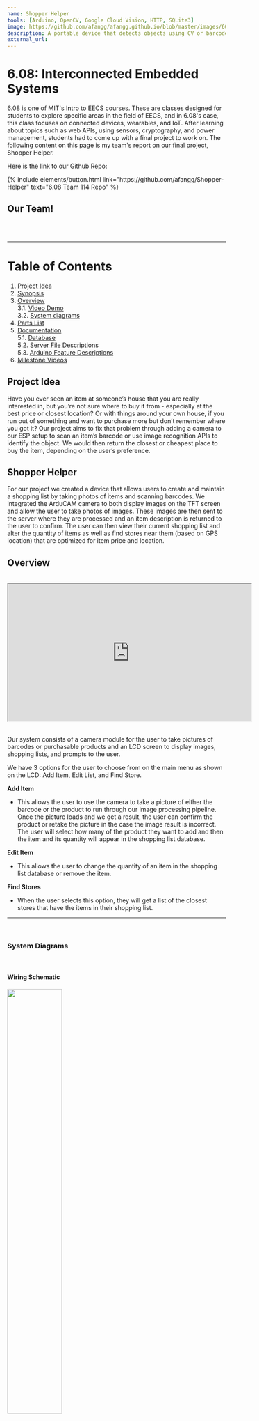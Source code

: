 ```yaml
---
name: Shopper Helper
tools: [Arduino, OpenCV, Google Cloud Vision, HTTP, SQLite3]
image: https://github.com/afangg/afangg.github.io/blob/master/images/608-cover.png?raw=true
description: A portable device that detects objects using CV or barcodes to add to shopping cart and finds the nearest store to purchase your whole list
external_url: 
---
```


# 6.08: Interconnected Embedded Systems

6.08 is one of MIT's Intro to EECS courses. These are classes designed for students to explore specific areas in the field of EECS, and in 6.08's case, this class focuses on connected devices, wearables, and IoT. After learning about topics such as web APIs, using sensors, cryptography, and power management, students had to come up with a final project to work on. The following content on this page is my team's report on our final project, Shopper Helper.

Here is the link to our Github Repo:
<p class="text-center">
{% include elements/button.html link="https://github.com/afangg/Shopper-Helper" text="6.08 Team 114 Repo" %}
</p>

<html>
<head>
  <meta charset="utf-8">
  <meta name="viewport" content="width=device-width, initial-scale=1.0">
  <title>6.08 Team 114 Final Report</title>
<!--   <link rel="stylesheet" href="https://stackedit.io/style.css" />
 --></head>
<body class="stackedit">
  <div class="stackedit__html">

<h2 id="our-team">Our Team!</h2>
<p><img src="https://lh5.googleusercontent.com/LZQSC992EGWCekDOPf_GkzWnj2_miTKabTD2e0Z0wckQrn8jEGLVia2-g2VMLrHvp4bVGTZ_YEbcfP_hkbyfOy-uYXC5ujeeSnCV-zTX78rIr2V1W8m2KU_JBMWgpQW5kYphPV5o" alt=""></p>
<br>
<hr class = "solid" >

<h1 id="table-of-contents">Table of Contents</h1>
<ol>
<li><a href="#project-idea">Project Idea</a></li>
<li><a href="#synopsis">Synopsis</a></li>
<li><a href="#overview">Overview</a><br>
3.1. <a href="#video-demo">Video Demo</a><br>
3.2. <a href="#system-diagrams">System diagrams</a></li>
<li><a href="#parts-list">Parts List</a></li>
<li><a href="#documentation">Documentation</a><br>
5.1. <a href="#database">Database</a><br>
5.2. <a href="#server-file-descriptions">Server File Descriptions</a><br>
5.3. <a href="#arduino-feature-descriptions">Arduino Feature Descriptions</a></li>
<li><a href="#milestone-videos">Milestone Videos</a></li>
</ol>
<h2 id="project-idea">Project Idea</h2>
<p>Have you ever seen an item at someone’s house that you are really interested in, but you’re not sure where to buy it from - especially at the best price or closest location? Or with things around your own house, if you run out of something and want to purchase more but don’t remember where you got it? Our project aims to fix that problem through adding a camera to our ESP setup to scan an item’s barcode or use image recognition APIs to identify the object. We would then return the closest or cheapest place to buy the item, depending on the user’s preference.</p>

<h2 id="synopsis">Shopper Helper</h2>
<p>For our project we created a device that allows users to create and maintain a shopping list by taking photos of items and scanning barcodes. We integrated the ArduCAM camera to both display images on the TFT screen and allow the user to take photos of images. These images are then sent to the server where they are processed and an item description is returned to the user to confirm. The user can then view their current shopping list and alter the quantity of items as well as find stores near them (based on GPS location) that are optimized for item price and location.</p>

<h2 id="overview">Overview</h2> <br>
<center><iframe width="560" height="315" src="https://www.youtube.com/embed/WTEpDErSpzQ" allowfullscreen=""></iframe>
</center> <br>
<p>Our system consists of a camera module for the user to take pictures of barcodes or purchasable products and an LCD screen to display images, shopping lists, and prompts to the user.</p>
<p>We have 3 options for the user to choose from on the main menu as shown on the LCD: Add Item, Edit List, and Find Store.</p>
<p><strong>Add Item</strong></p>
<ul>
<li>This allows the user to use the camera to take a picture of either the barcode or the product to run through our image processing pipeline. Once the picture loads and we get a result, the user can confirm the product or retake the picture in the case the image result is incorrect. The user will select how many of the product they want to add and then the item and its quantity will appear in the shopping list database.</li>
</ul>
<p><strong>Edit Item</strong></p>
<ul>
<li>This allows the user to change the quantity of an item in the shopping list database or remove the item.</li>
</ul>
<p><strong>Find Stores</strong></p>
<ul>
<li>When the user selects this option, they will get a list of the closest stores that have the items in their shopping list.</li>
</ul>
<hr class="solid">
<br>
<h3 id="system-diagrams">System Diagrams</h3> <br>
<p><h4>Wiring Schematic</h4></p>
<p><img src="https://lh4.googleusercontent.com/xIVvowslBvK_bEa1th5aFsv8MfAo9nlmNKY5c6CpjhtTluzLYE1IU-LO7vbuVtYwnUTsZ0lwzotgxsV8PnuJinR4mL4IISbUSZfl9yEPJarcnwrpNAtrSJrzXWr-OZQYWD7fRUZW" width="50%" alt=""></p>
<p><h4>Block Diagram</h4><br>
<img src="https://lh3.googleusercontent.com/KKLLYNp7VEeqcR9_Kv0pT7rmOwsRc9DfbiUKXfdWEx-ZpIsSRUNFO3McIBFP4y7C1TJbOd80Fi5Evirsmwt4tGh-1AsrBNgQqooN0eYW8DxpxjohiGZepnZFAutCp17vawgWhgMq" width="70%" alt=""></p>
<p><h4>Server Side</h4><br>
<strong><img src="https://lh5.googleusercontent.com/uExbPlYU3X2MfW74MzIDQ2Z_WC4PAmI9IsFWJ0iIOQ8MIjVxw8IFFA5nHtzZ22n2px56sddsyg_tGm6v8EDfStuP0bolWFRFssp7ZJ7q_L9J7qZ5ri8VjIZp3iHllZj75uIYJYdi" width="70%" alt=""></strong></p>
<h2 id="parts-list">Parts List</h2>
<ul>
<li>ESP32</li>
<li>LCD Screen</li>
<li>IMU</li>
<li>GPS</li>
<li>2 Push Buttons</li>
<li>2MP Arducam</li>
</ul>
<h2 id="documentation">Documentation</h2><br>
<h3 id="database">Database</h3>
<p><h5>photo.db <span class="katex--inline"><span class="katex"><span class="katex-mathml"><math><semantics><mrow><mo>→</mo></mrow><annotation encoding="application/x-tex"></annotation></semantics></math></span><span class="katex-html" aria-hidden="true"><span class="base"><span class="strut" style="height: 0.36687em; vertical-align: 0em;"></span><span class="mrel">→</span></span></span></span></span> Table “jpeg”</h5></p>

<table>
<thead>
<tr>
<th>Column</th>
<th align="left">data</th>
</tr>
</thead>
<tbody>
<tr>
<td><strong>Type</strong></td>
<td align="left">int</td>
</tr>
<tr>
<td><strong>Description</strong></td>
<td align="left">image data where each row entry represents the RGB for a pixel</td>
</tr>
<tr>
<td><strong>Example</strong></td>
<td align="left">114</td>
</tr>
</tbody>
</table><br>  
<p><h5>shopping_list3.db <span class="katex--inline"><span class="katex"><span class="katex-mathml"><math><semantics><mrow><mo>→</mo></mrow><annotation encoding="application/x-tex"></annotation></semantics></math></span><span class="katex-html" aria-hidden="true"><span class="base"><span class="strut" style="height: 0.36687em; vertical-align: 0em;"></span><span class="mrel">→</span></span></span></span></span> Table “products”</h5></p>

<table>
<thead>
<tr>
<th>Column</th>
<th>user</th>
<th>item</th>
<th>quantity</th>
<th>UPC</th>
<th>closest</th>
<th>cheapest</th>
</tr>
</thead>
<tbody>
<tr>
<td><strong>Type</strong></td>
<td>text</td>
<td>text</td>
<td>int</td>
<td>text</td>
<td>text</td>
<td>text</td>
</tr>
<tr>
<td><strong>Description</strong></td>
<td>The username that has the item in its cart</td>
<td>Name of a product</td>
<td>The number of that item that is in the user’s cart</td>
<td>The UPC code of the item (can be empty if unknown)</td>
<td>The name of the closest store to the user’s location that carries this product</td>
<td>The name of the store to the user’s location that carries this product for the cheapest price</td>
</tr>
<tr>
<td><strong>Example</strong></td>
<td>USER4</td>
<td>acoustic guitar</td>
<td>1</td>
<td>841060045279</td>
<td>Guitar Center</td>
<td>zZounds</td>
</tr>
</tbody>
</table><p><h5>Store_Image.py</h5></p>
<p>Because of the large sizes of images, we need to send image data from the ESP32 in small batches. Every time a batch of information is sent, it is stored in a database file to be read out when all of the image data has reached the server. When all of the image data has reached the server, the data is then written into a JPEG file that can then be analyzed for the presence of a barcode.</p>
<p><h5>Shopping_list.py</h5></p>
<p>When a user confirms a new item to add to the database, the ESP32 sends the item description, the GPS coordinates of the user, the item quantity, and the UPC code if the original image was a barcode. This information is then used to query the product APIs that we used in order to find both the cheapest and the closest stores where the item can be purchased. The name of the item, the UPC code, the item quantity, the closest store, and the cheapest store are then all written to the product database to be read back later when the user requests to view the shopping list.</p> <br>
<h3 id="server-file-descriptions">Server File Descriptions</h3>
<p><h5>Google_image.py</h5><br>
Goal: Recognize a product from an image</p>
<p><img src="https://lh6.googleusercontent.com/TaPEoD01Xh3w3lTxUnTgBSuZGW0n0LWHoQz-NSqjY_jw962msE_6-dn5uVoQNTryx-duSPE4vY7Zm0Ta2RZrannu6TikbTXmZVx8PvoQsrKE4Vbvj1_81L-M5Ha0fXMWPK7j0wRH" alt=""></p>
<p><em>Our script sends a request to the Google API and identifies the image on the left as “chobani greek yogurt”</em></p>
  <br>
<p>We utilized Google’s Cloud Visions API to identify objects a user takes an image of using our system. The API requires a key which we obtained, and we also wrote a Python script to send HTTP POST requests to the Google server. In our script we convert the image to a base64 format and convert it to the utf-8 form in order to pass it into the JSON request.</p>
<p>Initially, the results were very generic such as returning “natural foods” when we sent a picture of an apple. The API allows us to detect specific things using features like Labels, Logos, and Web Entities. Whilst testing the different features the API offers, we found that detecting using Web Entities and returning the bestGuessLabel value from the JSON response gave the most accurate results on average.</p>
<p><h5>Find_barcode.py</h5></p>
<p>Goal: Differentiate between image with barcode and regular image of product</p>
<p>In order to do this, we integrated functions from OpenCV in order to process the images passed to the request handler. We assumed the images would be passed in base64 form, so we first decode it before passing it into a numpy array. To follow along with the process of image processing, we included an example image below:</p>
<p><img src="https://lh5.googleusercontent.com/BtTCLBwc_5ByG3tmhbsXtgI4OZM8f9KRD1Vjv3y6HGpoVWXFhHnlMHa9cdr1QsN8zvSK0xZgyAYzyieyPa1F2srQ7WaSupBcXtt7p6S43ofPn1wjxuQf9m17lGgYZKkH_b-AX-5F" alt=""></p>
<p>In order to process the image, we make it grayscale using the</p>
<pre><code>
greyedOut = cv2.cvtColor(image, cv2.COLOR_BGR2GRAY)

</code></pre>
<p>command. Next, we find the x and y gradients of the image of the image and subtract them from each other so that we have an image with a high horizontal gradient and low vertical gradient. This allows us to look for distinct changes in the image. This is done in the following lines of code:</p>
<pre><code>
dx = cv2.Scharr(greyedOut, ddepth=cv2.CV_32F, dx=1, dy=0)

dy = cv2.Scharr(greyedOut, ddepth=cv2.CV_32F, dx=0, dy=1)

  

#combine gradients by subtracting

der = cv2.subtract(dy, dx)

der = cv2.convertScaleAbs(der)

</code></pre>
<p>Once this operation is performed, the image looks like this:</p>
<p><img src="https://lh4.googleusercontent.com/LMqf0e7PZkJSipV8bHGJ0eKSIGdQiK_FTMafD6p1zeXvS_RtX7uqrlmrz-ipojmZdDgk1QHbN2rbtROzNr0msMruYoTwqudYQOuzRzpZ0fd6g15-galSnIC7JD9mw0-MPa_PnkgN" alt=""></p>
<p>Next, we want to blur the image to try and fix some of the space present between barcode lines. This is done in the following code segment:</p>
<pre><code>
blurred = cv2.blur(der, (5, 5))

thresh = cv2.threshold(blurred, 225, 255, cv2.THRESH_BINARY)[1]

  
#this allows us to blur vertically or horizontally, depending on direction param

if direction == "Y":

kernel = np.ones((20, 10))

else:

kernel = np.ones((10, 20))

closed = cv2.morphologyEx(thresh, cv2.MORPH_CLOSE, kernel)

</code></pre>
<p>Once done, the images look like this:</p>
<p><img src="https://lh4.googleusercontent.com/zRncvQwZcZve2eLt7looxlZdodA3WhebkChUe1rXD_hxEAIQ1pKkambx8odxl1wETragRqoBg7dU9D51wXeIajKUIxGVss77ZUX4PaFpKTJSUAEaIJo7rAP5on6eOclt0djjRye7" alt=""></p>
<p>Now we want to get rid of some of the smaller whitespots by ‘eroding’ and then enlarge existing white patches by ‘dilating’ in order to fill in some of the gaps. This is done in the following lines:</p>
<pre><code>
eroded = cv2.erode(closed, None, iterations=25)

dilated = cv2.dilate(eroded, None, iterations=25)

</code></pre>
<p>Once completed, the images look like this:</p>
<p><img src="https://lh6.googleusercontent.com/fLTeU57pDy0WbyBPtIWEAtz5VwVs_Qv6u4qAoQ448u8GqIRRiMcQoNU4UUCaNiI4xuvcGicr9_BgxVbLU93KKq9egGalC0Ox96GMvRJ3IG4C5JAEuWZZrxppE40aLPbO0YBCNy3D" alt=""></p>
<p>Finally, we pick the biggest white chunk and create a bounding box around the blob. If the ‘barcode’ it found was big enough (implying it actually existed), then we return True. Otherwise, we simply return False.</p>
<p><h5>Barcode_reader.py</h5></p>
<p>Goal: Integrate barcode recognition</p>
<p>We used the OpenCV library to detect barcodes in photos and then generate the UPC code from the barcode. We broke down the problem into the following three steps:</p>
<p><u>Finding the barcode in the image</u></p>
<p>Once an image is verified to have a barcode using the “Differentiate between image with barcode and regular image of product” step above, we need to find the barcode in the image and focus on this area. To do this, we run the image through several filters in OpenCV designed to pick out edges and then focus on edges that meet the criteria of fitting a barcode. Once we have found the general region of the barcode, we remove the rest of the image and focus exclusively on this region. A video of this can be found below:</p>
<iframe width="560" height="315" src="https://www.youtube.com/embed/-K_nC8TRn0g" allowfullscreen=""></iframe>
<p><u>Rotating the barcode to be straight</u></p>
<p>While it is important for the user to do their best to provide an image with the barcode already straight, the code we wrote has the ability to detect barcodes at up to a 20 degree tilt and straighten them before analyzing them. It does this step simply by bounding each of the barcode rectangles in a minimum area rectangle and then taking the median tilt of these rectangles and straightening the barcode by this amount. This is important as it allows us to correctly analyze the digits on the barcode in the next step. A video of this can be found below:</p>
<iframe width="560" height="315" src="https://www.youtube.com/embed/c7TJMKSpVzs" allowfullscreen=""></iframe>
<p><u>Getting the UPC number from a cropped and straightened barcode</u></p>
<p>The final step in the process is extracting the UPC number from the cropped and straightened barcode. To do this, we again use OpenCV to bound the barcode strips in rectangles before measuring their width and determining the UPC number from these values. A video of this can be found below:</p>
<iframe width="560" height="315" src="https://www.youtube.com/embed/sRBjfGFUZ5U" allowfullscreen=""></iframe>
<p><u>Combining all of these steps</u></p>
<p>We then combined all of these steps to extract the UPC code from an image with a barcode in it. Obviously, this process still requires that the user provide images of the barcode in decent lighting with good orientation but allows for enough variability that this is not a requirement that is hard to implement in practice for the user. Below is the video of the entire system working properly on five product barcodes:</p>
<iframe width="560" height="315" src="https://www.youtube.com/embed/KBate2sTIU8" allowfullscreen=""></iframe>
<p><h5>ProductInfo2.<span>py</span></h5></p>
<p>Goal: Find product information (price, stores, and availability)</p>
<p>In order to get the product information from barcode numbers, we integrated the UPCitemdb API. We send it get requests with the upc code passed in and then parsed the json result so that it displays all the available offers with the most updated price, store domain, and availability. Here are five examples of us passing in a barcode number to receive information about price and availability:</p>
<p><img src="https://lh6.googleusercontent.com/_7hpU48JFIOhaa81rDhqf3AqIiXpWa7aCnr0JTJ6EJ_YJdYON6qt99wZAlTYlF9tzgtAsWyEFyZDbBaBQ0QCCriv5UOVlnf8aM4f02Vp1GDmp8J3g-lT1Yq3ZfCPe3Xpx6LUHaEf" width="70%" alt=""></p>
<p><img src="https://lh4.googleusercontent.com/JT_3kZu3mUOJ2A00xEpSQzFyekdEBXHRutXHpDBYdk4SOcHAhM7xMjSq3gaTUPnIe5DQ0t-U35NwqrmxHNS8JUp0e1CICAlEKOk3VfbY_UwEtAmWyCLBK4PezE0iixJKTf_-5BYY" width="70%" alt=""></p>
<p><img src="https://lh5.googleusercontent.com/k4O5SiNgQVZSifzf5cqraX26MgqmCcyEZgBqO0GI2Fj1efs7Rg3h1Ot7LI1PC_St9LLy9RcXinEwhaWKdtdsbwdlaZ06s59-kJRnrLNuVfys5ZzkiUBhdhgEsSx6QhAgKtwjNWJd" width="70%" alt=""></p>
<p><img src="https://lh4.googleusercontent.com/wtXNEX22NrmxYvbpzYnOhWSJauvK0cE3M15lOemtZiBVwabp1ZOJMrtdJ6M2tTw3uQVyrzSIDu8645XWcVtXlFsigmhNelzmXsBGx4b7Dnh-QUIs6gzVFjjVRrc9mAJB7kalZblH" width="70%" alt=""></p>
<p><img src="https://lh5.googleusercontent.com/kPrDw1wSTv-4p4RD3zrPL8Pv1wdiyaU9G0MvfKPPGfCCJJmUPhr5zEoyuLLhmBSiuKUbYNLR_OW7ug1qNBbbAIa57tVYdsRxk8t6z6wTR6ktBTVC31OIka0U2RC4qrdIKtu2hXq_" width="70%" alt=""></p>
<p>The other half of our objective was to find similar information for a product (the most updated price, store domain, and availability) given a description of the product as an input rather than a UPC code. In order to do that, we used the Barcode Lookup API (<a href="https://www.barcodelookup.com/api">https://www.barcodelookup.com/api</a>), which allows for a simple product description as an input and returns similar information about the product. We also passed in geographic information specifying we were in the United States in order to restrict the search to stores within the nation. Since the input is less specific than a UPC code, the API returns many products that match the description, with all of the availability and price information. We decided to choose the product with the most availability information and return all of the relevant information for that product. Here are five examples with product descriptions that match the five product UPC examples from above:</p>
<p><img src="https://lh3.googleusercontent.com/JWVJCNeKW4Cufvuya7PZ6xotS_oF7gAubdmbHqD7r73yCUiNVQosXsJN2sfmtpxyBFEvy6hkvhuPG0yRKPLD3x_XEoZLPIKjsB7pEnNcYWDKp1Oo_BPOOKTPTfDfJRDi3kg3jz4R" width="70%" alt=""></p>
<p><img src="https://lh6.googleusercontent.com/MaJTn4cvLInpooKY0z3QxjIkBTlv0hORhCZsE95xKbiP7GMQ22tSbuN3bOvU4KnTmfVbg1A054bSkt2RqpjbMy92HL14-OMQY8eTPOCeI3xTPM6brltd7m_ErIPLu2mu_4DYzczS" width="70%" alt=""></p>
<p><img src="https://lh3.googleusercontent.com/3AkLlRwRgXTNrksDt8bjqzVZWFTObdIPESfQTSas_SeIBa65NlsFd_Ln104-vmvPJhgwl40Wklhj9dJku53F87eCm9Sxf-e_fqwX1Zcj2vq6xahoYJzPt4fs4M2dPrd4Q35mRdWH" width="70%" alt=""></p>
<p><img src="https://lh5.googleusercontent.com/VkI1S6VeeG2HoDDw5Xg-lq3l5DaSgwkMNKERM54dfFZ_Qbx22QeVjOQJVCxGRE7VVAeYiOZPiWR4SeF7s6MjPwTSe272at_kPd9Hmh0Gc3xnuCY6z3oS8-7APBpVxUj7YOflMuB7" width="70%" alt=""></p>
<p><img src="https://lh4.googleusercontent.com/RUcij3ixz2h51k9tq5gj2hz3zkLl578U28Lhrr_6av3QVEXpnst2Sov-afXESp1v9Afzlrzlf2vMPZICHZZZT6OiVWcQtMhDJD1-cWzF0kZVzVfI1y5hgWhr43a7aCxx42xK2tY2" width="70%" alt=""><br>
<h5>Shopping_list.py</h5></p>
<p>Goal: Add a database that the user can add items to and remove items from with GUI on LCD</p>
<iframe width="560" height="315" src="https://www.youtube.com/embed/rgYBsJa-SDk" allowfullscreen=""></iframe>
<p>In the video, I…</p>
<ol>
<li>Add 2 Nutellas
</li>
<li>Add 1 Peanut Butter
</li>
<li>Remove 1 Nutella</li>
<li>Cycle through items</li>
<li>Restart ESP</li>
<li>Cycle through items (notice all items persist)</li>
<li>Remove all peanut butter</li>
<li>Remove all nutella</li>
<li>Cycle through items (all items removed, so nothing shows up)</li>
</ol>
<p><strong>How this was done:</strong></p>
<p>Server-side:</p>
<p>In the event of a POST request, we require 3 values: the string of the added item, the username of the user, and the quantity that we are adding or subtracting.</p>
<p>There are 2 cases to inserting an item:</p>
<ol>
<li>
<p>The item already exists in the database - In this case, we query the database to find the number of that item already inserted into the shopping list. We update the table with this item to add the quantity sent in the form to the quantity already in the table. In the case where the addition results in a nonpositive number, the script deletes that row from the table.</p>
</li>
<li>
<p>The item does not exist in the database - In this case, the script simply adds the item and its quantity to the table if the quantity is positive.</p>
</li>
</ol>
<p>Both the GET and POST requests return a string formatted with product names and their quantities separated by semicolons.</p>
<p>Additionally, this code finds the closest and cheapest stores to buy an item that is being added by using GPS coordinates provided by the user. Next, we pass the item name to another previously made piece of code (<a href="http://ProductInfo2.py">ProductInfo2.py</a>) that queries an API with an item description to find a list of stores where it is available and the price of the item at that store. Once we’ve gathered all of that information, we then decide which store is closest to the user and which contains the items at the cheapest price.</p>
<p>Then we iterate through the possible stores for the item and return the store where buying the items is cheapest. We also make use of another API (TomTom Maps) to find the distance from the user to each of the possible stores. Since some of the stores are just websites, we discard those as possibilities here. Then we iterate through the possible stores for the item and return the nearest store.</p> <br>
<p><h5>Find_stores.py</h5><br>
Goal: Return the cheapest/closest stores to buy all the products in the shopping list</p>
<p>find_stores.py accesses the table products in the shopping_list3.db file. Depending on whether the goal is “close” or “cheap”, the script will return a list of new line seperated stores from the cheapest or closest columns of the table.</p>
<h3 id="arduino-feature-descriptions">Arduino Feature Descriptions</h3>
<p><strong>Display camera input on LCD Screen to allow for easy user feedback</strong></p>
<p>Here is a video of the deliverable: <a href="https://youtu.be/YdldBCKY-mY">https://youtu.be/YdldBCKY-mY</a> (embed)</p>
<iframe width="560" height="315" src="https://www.youtube.com/embed/YdldBCKY-mY" allowfullscreen=""></iframe>
<p>There were two parts to this deliverable:</p>
<ol>
<li>
<p>Adding the ability to switch between camera modes (JPEG and BMP) since JPEG is much smaller and can be uploaded to the server and since it is easy to extract pixel values from BMP.</p>
</li>
<li>
<p>Reformatting the image data from the camera and sending it to the LCD.</p>
</li>
</ol>
<br>
<strong>1. Switching Camera Modes</strong> <br>
<p>To allow for switching camera modes, we added button functionality that allows the user to press the button to take a photo and send it to the server. When the user is not pressing the button, it returns to display mode, where the output of the camera is displayed on the LCD screen. To convert between these two modes, we write to the registers found in the InitCAM ArduCAM function to specify which mode we would like to use.</p> <br>
<strong>2. Reformatting the image data from the camera and displaying it on LCD.</strong> <br>
<p>The first challenge was figuring out what format the ArduCAM was returning the BMP data in and what format the LCD needed. It turns out that in both cases it was RGB 565. However, In the case of the ArduCAM, it was returning the low byte and then the high byte for each pixel when in fact, the LCD needed the concatenation of the high byte first with the low byte second. After realizing this, it was simply a matter of creating an array of these 16 bit RGB 565 values and using the pushImage function of the TFT to display them on the screen.</p>
<p><strong>Integrate product lookup systems so that the user can find the stores nearby that contain all (or most) of the items on their grocery list for the cheapest price</strong></p>
<iframe width="560" height="315" src="https://www.youtube.com/embed/Ysqn-ewu1WA" allowfullscreen=""></iframe>
<p>In this video, the user finds the closest and cheapest places to buy ritz crackers. Then, using Postman, they add nutella to the shopping list. This time, using cheapest, the location is the same. However, with the closest option, now both Walmart and Target are returned.</p>
<p>On the ESP side, we added another state for finding stores. In this state, long pressing the left button will change the screen to the main menu. Short pressing either of the buttons will alternate between selecting cheapest and closest stores. Long pressing the right button will confirm the selection and send a get request to the server side script. This request will be formatted with the selected goal (described further below) and the GPS’s longitude and latitude. Then, the output of the script will be displayed on the LCD, listing the stores.on.</p>
<p>On the server side, we made a request handler that integrates work from previous milestones. The request handler takes in three arguments - <code>goal</code>, <code>lat</code>, and <code>lon</code>. The latitude and longitude represent the user’s current location, while goal can be one of two arguments: ‘close’ or ‘cheap.’ The first thing the server does is read all items and corresponding quantities currently in the shopping list from the shopping list database that was already made. Next, for every item on the shopping list, we pass the item name to another previously made piece of code that queries an API with an item description to find a list of stores where it is available and the price of the item at that store. Once we’ve gathered all of that information, we then decide based on the value of <code>goal</code> whether to return a list of stores that are closest to the user or contain the items at the cheapest price.</p>
<p>If goal is “cheap”, then we iterate through the possible stores for each item and return a list of stores where buying the items is cheapest. If goal is “close”, then we make use of another API (TomTom Maps) to find the distance from the user to each of the possible stores. Since some of the stores are just websites, we discard those as possibilities here. Then we iterate through the possible stores for each item and return a list of the nearest stores.</p>
<h2 id="milestone-videos">Milestone Videos</h2>
<table>
  <tbody><tr>
  	<th>Week of</th>
    <th>Milestone</th>
    <th>Demo</th> 
  </tr>
  <tr>
  	<th>April 21</th>
    <td> </td>
    <td> </td>
  </tr>  
  <tr>
  	<th> </th>
    <td>Differentiate between image with barcode and regular image of product</td>
    <td>Show 10 images (from online or taken with phone) being processed by python script with output classifying the image as image with barcode or regular image</td>
  </tr>
  <tr>
  	<th> </th>
    <td>Integrate Google vision API product recognition</td>
    <td>Show 5 different product photos (from online or taken with phone) being processed by a python script with output being the name of the product that can be used to query the store database</td>
  </tr>
  <tr>
  	<th> </th>
    <td>Integrate barcode recognition</td>
    <td>Show 5 different barcode photos (from online or taken with phone) being processed by a python script with output being the UPC of the product</td>
      </tr><tr>
  	<th> </th>
    <td>Set up version control </td>
    <td>Show the github and log of commits</td>
  </tr>
  
  </tbody></table>
<br>
<center>
<iframe width="560" height="315" src="https://www.youtube.com/embed/-K_nC8TRn0g" allowfullscreen=""></iframe>
<iframe width="560" height="315" src="https://www.youtube.com/embed/c7TJMKSpVzs" allowfullscreen=""></iframe>
<iframe width="560" height="315" src="https://www.youtube.com/embed/sRBjfGFUZ5U" allowfullscreen=""></iframe>
<iframe width="560" height="315" src="https://www.youtube.com/embed/KBate2sTIU8" allowfullscreen=""></iframe>
</center>
<br>
<table>
  <tbody><tr>
  	<th>Week of</th>
    <th>Milestone</th>
    <th>Demo</th> 
  </tr>
  <tr>
  	<th>April 28</th>
    <td> </td>
    <td> </td>
  </tr>  
  <tr>
  	<th> </th>
    <td>Integrate all three systems from last week (full pipeline from user taking photo to deciding what type of photo it is and then outputting UPC or product info). Additionally, work to ensure robustness of this pipeline and that if one part fails (UPC code cannot be scanned for instance), it falls back on a different part of the system (image recognition for instance).
</td>
    <td>Show 5 photos already on the server that are taken as input to a python script and then either output the UPC (if barcode) or a product description (if not barcode)
</td>
  </tr>
  <tr>
  	<th> </th>
    <td>Add camera to board and get photos uploading via post request.
</td>
    <td>Show photo taken on board uploaded to the server and then shown on a separate computer by initiating a GET request.</td>
  </tr>
  <tr>
  	<th> </th>
    <td>Find product information (cheapest price, stores, and availability) using multiple APIs such as Walmart API, UPC code API, etc.</td>
    <td>Show as input 5 UPC labels and product descriptions and as output show the prices, stores, and availabilities of these products</td>
      </tr><tr>
  	<th> </th>
    <td>Add a database that the user can add items to and remove items from with GUI on LCD
</td>
    <td>Show LCD screen with list of items and ability to add or remove items. Show that this list of items remains unchanged even after the device is powercycled.</td>
  </tr>
  
  </tbody></table>
<br>
<center>
<iframe width="560" height="315" src="https://www.youtube.com/embed/_ELFTQUplBw" allowfullscreen=""></iframe>
<iframe width="560" height="315" src="https://www.youtube.com/embed/rgYBsJa-SDk" allowfullscreen=""></iframe>
</center>
<br>
<table>
  <tbody><tr>
  	<th>Week of</th>
    <th>Milestone</th>
    <th>Demo</th> 
  </tr>
  <tr>
  	<th>May 5</th>
    <td> </td>
    <td> </td>
  </tr>  
  <tr>
  	<th> </th>
    <td>Display camera input on LCD Screen to allow for easy user feedback</td>
    <td>Show input to camera being displayed on screen</td>
  </tr>
  <tr>
  	<th> </th>
    <td>Integrate all image processing systems created so far so that user can take a photo, have it upload, and add the information to the grocery list which can then be modified for quantity/add and delete</td>
    <td>Show user taking photo and having the item appear on the grocery list.</td>
  </tr>
  <tr>
  	<th> </th>
    <td>Integrate product lookup systems so that the user can find the stores nearby that contain all (or most) of the items on their grocery list for the cheapest price
</td>
    <td>Show user looking up best store to buy the list of items from considering current location and price</td>
      </tr><tr>
  	<th> </th>
    <td>Display product look up results for the user on the LCD screen for confirmation before looking for stores</td>
    <td>Show input as image and having the LCD confirm it is the correct product</td>
  </tr>
  
  </tbody></table>
<br>
<center>
<iframe width="560" height="315" src="https://www.youtube.com/embed/YdldBCKY-mY" allowfullscreen=""></iframe>
<iframe width="560" height="315" src="https://www.youtube.com/embed/c5z2SvumvZ4" allowfullscreen=""></iframe>
<iframe width="560" height="315" src="https://www.youtube.com/embed/Ysqn-ewu1WA" allowfullscreen=""></iframe>
</center>
<br>
<table>
  <tbody><tr>
  	<th>Week of</th>
    <th>Milestone</th>
    <th>Demo</th> 
  </tr>
  <tr>
  	<th>May 12</th>
    <td> </td>
    <td> </td>
  </tr>  
  <tr>
  	<th> </th>
    <td>​Integrate all systems into one working product  </td>
    <td>Video showing the entire project including taking photos to items to add them to the grocery list (with both barcode recognition and google vision), confirming items, removing items from grocery list, finding optimal store (based on location and price), and changing quantity.</td>
  </tr>
  <tr>
  	<th> </th>
    <td>
​Solve blocking issues that occur while displaying photo on LCD
</td>
    <td>Show in video of system that performing a task of the ESP32 is not prevented while images are being displayed on the TFT</td>
  </tr>
  <tr>
  	<th> </th>
    <td>​Use store locator to choose optimal store based on distance and price</td>
    <td>Show a store being chosen and returned to the user from a list of stores based on some predetermined or user chosen metric of distance and price</td>
      </tr><tr>
  	<th> 
  </th></tr>
  </tbody></table>
<br>
<center>
<iframe width="560" height="315" src="https://www.youtube-nocookie.com/embed/WTEpDErSpzQ" allowfullscreen=""></iframe>
<iframe width="560" height="315" src="https://www.youtube.com/embed/VVE-StDUMTc" allowfullscreen=""></iframe>
<iframe width="560" height="315" src="https://www.youtube.com/embed/-W_28i-_O3c" allowfullscreen=""></iframe>
</center>

</div>
</body>

</html>

